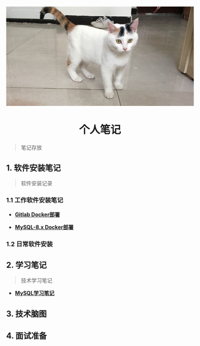 ![个人笔记](./images/notes-cat.png)



# <center>个人笔记</center>

> 笔记存放





## 1. 软件安装笔记

> 软件安装记录




### 1.1 工作软件安装笔记

- **[Gitlab Docker部署](./InstallationInstructions/gitlab/gitlab-8/gitlab部署.md)**

- **[MySQL-8.x Docker部署](./InstallationInstructions/mysql/mysql-部署.md)**



### 1.2 日常软件安装



## 2. 学习笔记

> 技术学习笔记



- **[MySQL学习笔记](./LearningNotes/mysql/summary.md)**

## 3. 技术脑图
## 4. 面试准备
